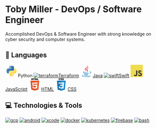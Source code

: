 # Toby Miller - DevOps / Software Engineer
Accomplished DevOps & Software Engineer with strong knowledge on cyber security and computer systems. 

## :pencil: Languages 
<p>
<a href="https://www.python.org" target="_blank" style="text-decoration:none;margin-bottom:2em;"> <img src="https://raw.githubusercontent.com/devicons/devicon/master/icons/python/python-original.svg" alt="python" width="40" height="40"/>Python</a> 
<a href="https://www.terraform.io/" target="_blank"> <img src="https://www.vectorlogo.zone/logos/terraformio/terraformio-icon.svg" alt="terraform" width="40" height="40"/>Terraform</a> 
<a href="https://www.java.com" target="_blank"> <img src="https://raw.githubusercontent.com/devicons/devicon/master/icons/java/java-original.svg" alt="java" width="40" height="40"/>Java</a> 
<a href="https://developer.apple.com/swift/" target="_blank"> <img src="https://www.vectorlogo.zone/logos/swift/swift-icon.svg" alt="swift" width="40" height="40"/>Swift</a> 
<a href="https://developer.mozilla.org/en-US/docs/Web/JavaScript" target="_blank"> <img src="https://raw.githubusercontent.com/devicons/devicon/master/icons/javascript/javascript-original.svg" alt="javascript" width="40" height="40"/>JavaScript</a> 
<a href="https://www.w3.org/html/" target="_blank"> <img src="https://raw.githubusercontent.com/devicons/devicon/master/icons/html5/html5-original-wordmark.svg" alt="html5" width="40" height="40"/>HTML</a> 
<a href="https://www.w3schools.com/css/" target="_blank"> <img src="https://raw.githubusercontent.com/devicons/devicon/master/icons/css3/css3-original-wordmark.svg" alt="css3" width="40" height="40"/>CSS</a> 

</p>

## :computer: Technologies & Tools
<p align="left"> 
<a href="https://cloud.google.com" target="_blank"> <img src="https://www.vectorlogo.zone/logos/google_cloud/google_cloud-icon.svg" alt="gcp" width="40" height="40"/></a>
<a href="https://developer.android.com" target="_blank"> <img src="https://www.vectorlogo.zone/logos/android/android-tile.svg" alt="android" width="40" height="40"/></a> 
<a href="https://developer.apple.com/xcode/" target="_blank"> <img src="https://www.vectorlogo.zone/logos/apple_xcode/apple_xcode-icon.svg" alt="xcode" width="40" height="40"/></a> 
<a href="https://www.docker.com/" target="_blank"> <img src="https://www.vectorlogo.zone/logos/docker/docker-tile.svg" alt="docker" width="40" height="40"/></a> 
<a href="https://kubernetes.io" target="_blank"> <img src="https://www.vectorlogo.zone/logos/kubernetes/kubernetes-icon.svg" alt="kubernetes" width="40" height="40"/></a> 
<a href="https://firebase.google.com/" target="_blank"> <img src="https://www.vectorlogo.zone/logos/firebase/firebase-icon.svg" alt="firebase" width="40" height="40"/></a>  
<a href="https://www.gnu.org/software/bash/" target="_blank"> <img src="https://www.vectorlogo.zone/logos/gnu_bash/gnu_bash-icon.svg" alt="bash" width="40" height="40"/></a></p>